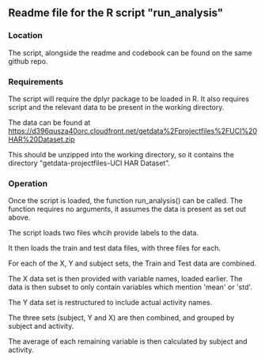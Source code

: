 ## Readme file for the R script "run_analysis"

### Location

The script, alongside the readme and codebook can be found on the same github repo.

### Requirements

The script will require the dplyr package to be loaded in R. It also requires script and the relevant data to be present in the working directory.

The data can be found at https://d396qusza40orc.cloudfront.net/getdata%2Fprojectfiles%2FUCI%20HAR%20Dataset.zip

This should be unzipped into the working directory, so it contains the directory "getdata-projectfiles-UCI HAR Dataset".


### Operation

Once the script is loaded, the function run_analysis() can be called.
The function requires no arguments, it assumes the data is present as set out above.

The script loads two files whcih provide labels to the data.

It then loads the train and test data files, with three files for each.

For each of the X, Y and subject sets, the Train and Test data are combined.

The X data set is then provided with variable names, loaded earlier. The data is then subset to only contain variables which mention 'mean' or 'std'.

The Y data set is restructured to include actual activity names.

The three sets (subject, Y and X) are then combined, and grouped by subject and activity.

The average of each remaining variable is then calculated by subject and activity.